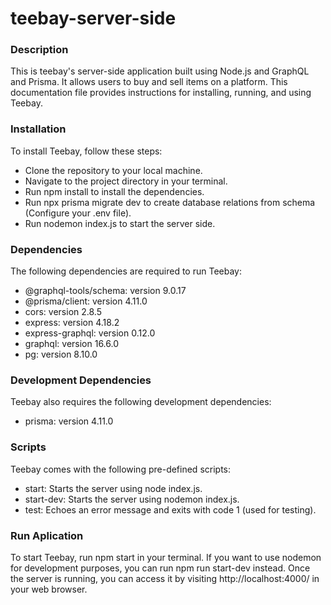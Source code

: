 # teebay-server-side

### Description
This is teebay's server-side application built using Node.js and GraphQL and Prisma. It allows users to buy and sell items on a platform. This documentation file provides instructions for installing, running, and using Teebay.

### Installation
To install Teebay, follow these steps:
- Clone the repository to your local machine.
- Navigate to the project directory in your terminal.
- Run npm install to install the dependencies.
- Run npx prisma migrate dev to create database relations from schema (Configure your .env file).
- Run nodemon index.js to start the server side.

### Dependencies
The following dependencies are required to run Teebay:
- @graphql-tools/schema: version 9.0.17
- @prisma/client: version 4.11.0
- cors: version 2.8.5
- express: version 4.18.2
- express-graphql: version 0.12.0
- graphql: version 16.6.0
- pg: version 8.10.0

### Development Dependencies
Teebay also requires the following development dependencies:
- prisma: version 4.11.0

### Scripts
Teebay comes with the following pre-defined scripts:
- start: Starts the server using node index.js.
- start-dev: Starts the server using nodemon index.js.
- test: Echoes an error message and exits with code 1 (used for testing). 

### Run Aplication
To start Teebay, run npm start in your terminal. If you want to use nodemon for development purposes, you can run npm run start-dev instead. Once the server is running, you can access it by visiting http://localhost:4000/ in your web browser.

